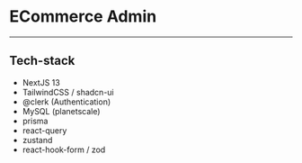 # ECommerce Admin
<hr/>

## Tech-stack
- NextJS 13
- TailwindCSS / shadcn-ui
- @clerk (Authentication)
- MySQL (planetscale)
- prisma
- react-query
- zustand
- react-hook-form / zod